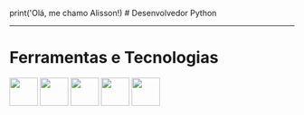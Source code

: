 <tittle>  print('Olá, me chamo Alisson!)
          # Desenvolvedor Python
</tittle>    
<Hr>
<h1>Ferramentas e Tecnologias</h1>    
<img><img src="https://cdn.jsdelivr.net/gh/devicons/devicon/icons/python/python-original.svg" width="50" height="50"/></img><img>     <img src="https://cdn.jsdelivr.net/gh/devicons/devicon/icons/mysql/mysql-original-wordmark.svg" width="50" height="50"/></img>     <img><img src="https://cdn.jsdelivr.net/gh/devicons/devicon/icons/pycharm/pycharm-original.svg" width="50" height="50"/></img>     <img src="https://cdn.jsdelivr.net/gh/devicons/devicon/icons/flask/flask-original.svg" width="50" height="50"/></img>     <img><img src="https://cdn.jsdelivr.net/gh/devicons/devicon/icons/vscode/vscode-original.svg" width="50" height="50"/></img>
          
